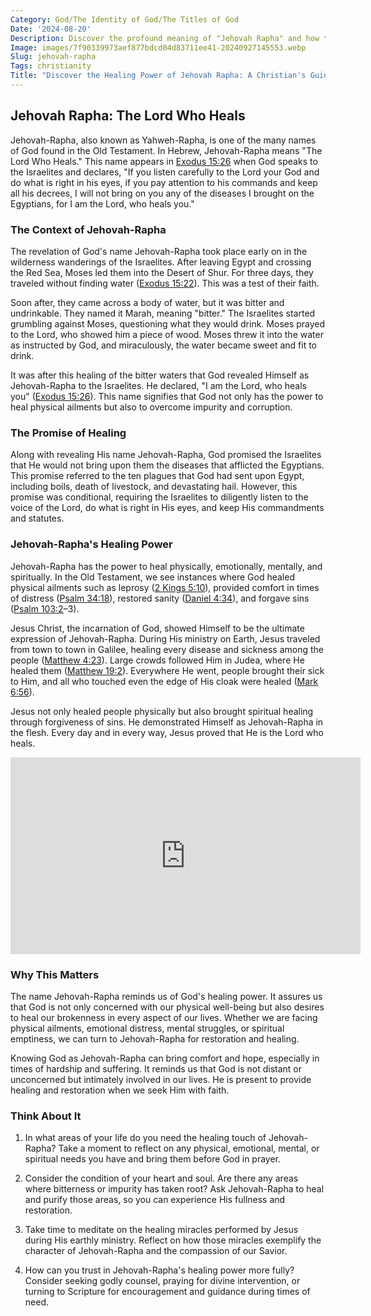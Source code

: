 ```yaml
---
Category: God/The Identity of God/The Titles of God
Date: '2024-08-20'
Description: Discover the profound meaning of "Jehovah Rapha" and how this biblical term signifies God as the ultimate healer and source of wholeness in this insightful article.
Image: images/7f90339973aef877bdcd04d83711ee41-20240927145553.webp
Slug: jehovah-rapha
Tags: christianity
Title: "Discover the Healing Power of Jehovah Rapha: A Christian's Guide"
---
```


## Jehovah Rapha: The Lord Who Heals

Jehovah-Rapha, also known as Yahweh-Rapha, is one of the many names of God found in the Old Testament. In Hebrew, Jehovah-Rapha means "The Lord Who Heals." This name appears in [Exodus 15:26](https://www.bibleref.com/Exodus/15/Exodus-15-26.html) when God speaks to the Israelites and declares, "If you listen carefully to the Lord your God and do what is right in his eyes, if you pay attention to his commands and keep all his decrees, I will not bring on you any of the diseases I brought on the Egyptians, for I am the Lord, who heals you."

### The Context of Jehovah-Rapha

The revelation of God's name Jehovah-Rapha took place early on in the wilderness wanderings of the Israelites. After leaving Egypt and crossing the Red Sea, Moses led them into the Desert of Shur. For three days, they traveled without finding water ([Exodus 15:22](https://www.bibleref.com/Exodus/15/Exodus-15-22.html)). This was a test of their faith.

Soon after, they came across a body of water, but it was bitter and undrinkable. They named it Marah, meaning "bitter." The Israelites started grumbling against Moses, questioning what they would drink. Moses prayed to the Lord, who showed him a piece of wood. Moses threw it into the water as instructed by God, and miraculously, the water became sweet and fit to drink.

It was after this healing of the bitter waters that God revealed Himself as Jehovah-Rapha to the Israelites. He declared, "I am the Lord, who heals you" ([Exodus 15:26](https://www.bibleref.com/Exodus/15/Exodus-15-26.html)). This name signifies that God not only has the power to heal physical ailments but also to overcome impurity and corruption.

### The Promise of Healing

Along with revealing His name Jehovah-Rapha, God promised the Israelites that He would not bring upon them the diseases that afflicted the Egyptians. This promise referred to the ten plagues that God had sent upon Egypt, including boils, death of livestock, and devastating hail. However, this promise was conditional, requiring the Israelites to diligently listen to the voice of the Lord, do what is right in His eyes, and keep His commandments and statutes.

### Jehovah-Rapha's Healing Power

Jehovah-Rapha has the power to heal physically, emotionally, mentally, and spiritually. In the Old Testament, we see instances where God healed physical ailments such as leprosy ([2 Kings 5:10](https://www.bibleref.com/2-Kings/5/2-Kings-5-10.html)), provided comfort in times of distress ([Psalm 34:18](https://www.bibleref.com/Psalm/34/Psalm-34-18.html)), restored sanity ([Daniel 4:34](https://www.bibleref.com/Daniel/4/Daniel-4-34.html)), and forgave sins ([Psalm 103:2](https://www.bibleref.com/Psalm/103/Psalm-103-2.html)–3).

Jesus Christ, the incarnation of God, showed Himself to be the ultimate expression of Jehovah-Rapha. During His ministry on Earth, Jesus traveled from town to town in Galilee, healing every disease and sickness among the people ([Matthew 4:23](https://www.bibleref.com/Matthew/4/Matthew-4-23.html)). Large crowds followed Him in Judea, where He healed them ([Matthew 19:2](https://www.bibleref.com/Matthew/19/Matthew-19-2.html)). Everywhere He went, people brought their sick to Him, and all who touched even the edge of His cloak were healed ([Mark 6:56](https://www.bibleref.com/Mark/6/Mark-6-56.html)).

Jesus not only healed people physically but also brought spiritual healing through forgiveness of sins. He demonstrated Himself as Jehovah-Rapha in the flesh. Every day and in every way, Jesus proved that He is the Lord who heals.


<iframe width="560" height="315" src="https://www.youtube.com/embed/HI0kRYhqKbc" frameborder="0" allow="autoplay; encrypted-media" allowfullscreen></iframe>


### Why This Matters

The name Jehovah-Rapha reminds us of God's healing power. It assures us that God is not only concerned with our physical well-being but also desires to heal our brokenness in every aspect of our lives. Whether we are facing physical ailments, emotional distress, mental struggles, or spiritual emptiness, we can turn to Jehovah-Rapha for restoration and healing.

Knowing God as Jehovah-Rapha can bring comfort and hope, especially in times of hardship and suffering. It reminds us that God is not distant or unconcerned but intimately involved in our lives. He is present to provide healing and restoration when we seek Him with faith.

### Think About It

1. In what areas of your life do you need the healing touch of Jehovah-Rapha? Take a moment to reflect on any physical, emotional, mental, or spiritual needs you have and bring them before God in prayer.

2. Consider the condition of your heart and soul. Are there any areas where bitterness or impurity has taken root? Ask Jehovah-Rapha to heal and purify those areas, so you can experience His fullness and restoration.

3. Take time to meditate on the healing miracles performed by Jesus during His earthly ministry. Reflect on how those miracles exemplify the character of Jehovah-Rapha and the compassion of our Savior.

4. How can you trust in Jehovah-Rapha's healing power more fully? Consider seeking godly counsel, praying for divine intervention, or turning to Scripture for encouragement and guidance during times of need.